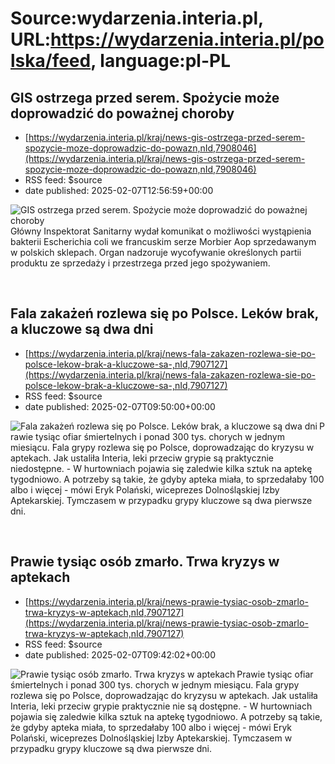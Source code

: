 # Source:wydarzenia.interia.pl, URL:https://wydarzenia.interia.pl/polska/feed, language:pl-PL

## GIS ostrzega przed serem. Spożycie może doprowadzić do poważnej choroby
 - [https://wydarzenia.interia.pl/kraj/news-gis-ostrzega-przed-serem-spozycie-moze-doprowadzic-do-powazn,nId,7908046](https://wydarzenia.interia.pl/kraj/news-gis-ostrzega-przed-serem-spozycie-moze-doprowadzic-do-powazn,nId,7908046)
 - RSS feed: $source
 - date published: 2025-02-07T12:56:59+00:00

<p><a href="https://wydarzenia.interia.pl/kraj/news-gis-ostrzega-przed-serem-spozycie-moze-doprowadzic-do-powazn,nId,7908046"><img src="https://i.iplsc.com/gis-ostrzega-przed-serem-spozycie-moze-doprowadzic-do-powazn/000KKDXH08658Q37-C321.jpg" alt="GIS ostrzega przed serem. Spożycie może doprowadzić do poważnej choroby" align="left" /></a>Główny Inspektorat Sanitarny wydał komunikat o możliwości wystąpienia bakterii Escherichia coli we francuskim serze Morbier Aop sprzedawanym w polskich sklepach. Organ nadzoruje wycofywanie określonych partii produktu ze sprzedaży i przestrzega przed jego spożywaniem.</p><br clear="all" />

## Fala zakażeń rozlewa się po Polsce. Leków brak, a kluczowe są dwa dni
 - [https://wydarzenia.interia.pl/kraj/news-fala-zakazen-rozlewa-sie-po-polsce-lekow-brak-a-kluczowe-sa-,nId,7907127](https://wydarzenia.interia.pl/kraj/news-fala-zakazen-rozlewa-sie-po-polsce-lekow-brak-a-kluczowe-sa-,nId,7907127)
 - RSS feed: $source
 - date published: 2025-02-07T09:50:00+00:00

<p><a href="https://wydarzenia.interia.pl/kraj/news-fala-zakazen-rozlewa-sie-po-polsce-lekow-brak-a-kluczowe-sa-,nId,7907127"><img src="https://i.iplsc.com/fala-zakazen-rozlewa-sie-po-polsce-lekow-brak-a-kluczowe-sa/000KK5ZJCYUB1AAM-C321.jpg" alt="Fala zakażeń rozlewa się po Polsce. Leków brak, a kluczowe są dwa dni" align="left" /></a>Prawie tysiąc ofiar śmiertelnych i ponad 300 tys. chorych w jednym miesiącu. Fala grypy rozlewa się po Polsce, doprowadzając do kryzysu w aptekach. Jak ustaliła Interia, leki przeciw grypie są praktycznie niedostępne. - W hurtowniach pojawia się zaledwie kilka sztuk na aptekę tygodniowo. A potrzeby są takie, że gdyby apteka miała, to sprzedałaby 100 albo i więcej - mówi Eryk Polański, wiceprezes Dolnośląskiej Izby Aptekarskiej. Tymczasem w przypadku grypy kluczowe są dwa pierwsze dni. </p><br clear="all" />

## Prawie tysiąc osób zmarło. Trwa kryzys w aptekach
 - [https://wydarzenia.interia.pl/kraj/news-prawie-tysiac-osob-zmarlo-trwa-kryzys-w-aptekach,nId,7907127](https://wydarzenia.interia.pl/kraj/news-prawie-tysiac-osob-zmarlo-trwa-kryzys-w-aptekach,nId,7907127)
 - RSS feed: $source
 - date published: 2025-02-07T09:42:02+00:00

<p><a href="https://wydarzenia.interia.pl/kraj/news-prawie-tysiac-osob-zmarlo-trwa-kryzys-w-aptekach,nId,7907127"><img src="https://i.iplsc.com/prawie-tysiac-osob-zmarlo-trwa-kryzys-w-aptekach/000KK5ZJCYUB1AAM-C321.jpg" alt="Prawie tysiąc osób zmarło. Trwa kryzys w aptekach " align="left" /></a>Prawie tysiąc ofiar śmiertelnych i ponad 300 tys. chorych w jednym miesiącu. Fala grypy rozlewa się po Polsce, doprowadzając do kryzysu w aptekach. Jak ustaliła Interia, leki przeciw grypie praktycznie nie są dostępne. - W hurtowniach pojawia się zaledwie kilka sztuk na aptekę tygodniowo. A potrzeby są takie, że gdyby apteka miała, to sprzedałaby 100 albo i więcej - mówi Eryk Polański, wiceprezes Dolnośląskiej Izby Aptekarskiej. Tymczasem w przypadku grypy kluczowe są dwa pierwsze dni. </p><br clear="all" />

